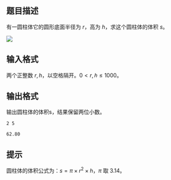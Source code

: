 ## 题目描述

有一圆柱体它的圆形底面半径为 $r$，高为 $h$，求这个圆柱体的体积 $s$。

![](http://www.gdgzoi.com/upload/image/20221006/16650602818392.png)

## 输入格式

两个正整数 $r,h$，以空格隔开。$0<r,ℎ≤1000$。

## 输出格式

输出圆柱体的体积s，结果保留两位小数。

```input1
2 5
```

```output1
62.80
```

## 提示

圆柱体的体积公式为：$s=π×r^2×h$，$π$ 取 $3.14$。

